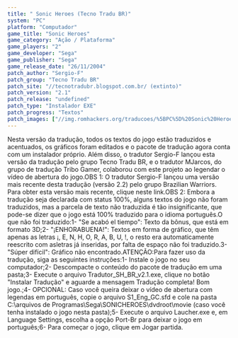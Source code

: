 ```yaml
---
title: " Sonic Heroes (Tecno Tradu BR)"
system: "PC"
platform: "Computador"
game_title: "Sonic Heroes"
game_category: "Ação / Plataforma"
game_players: "2"
game_developer: "Sega"
game_publisher: "Sega"
game_release_date: "26/11/2004"
patch_author: "Sergio-F"
patch_group: "Tecno Tradu BR"
patch_site: "//tecnotradubr.blogspot.com.br/ (extinto)"
patch_version: "2.1"
patch_release: "undefined"
patch_type: "Instalador EXE"
patch_progress: "Textos"
patch_images: ["//img.romhackers.org/traducoes/%5BPC%5D%20Sonic%20Heroes%20-%20Tecno%20Tradu%20BR%20-%201.jpg","//img.romhackers.org/traducoes/%5BPC%5D%20Sonic%20Heroes%20-%20Tecno%20Tradu%20BR%20-%202.jpg","//img.romhackers.org/traducoes/%5BPC%5D%20Sonic%20Heroes%20-%20Tecno%20Tradu%20BR%20-%203.jpg"]
---
```

Nesta versão da tradução, todos os textos do jogo estão traduzidos e acentuados, os gráficos foram editados e o pacote de tradução agora conta com um instalador próprio. Além disso, o tradutor Sergio-F lançou esta versão da tradução pelo grupo Tecno Tradu BR, e o tradutor MJarcos, do grupo de tradução Tribo Gamer, colaborou com este projeto ao legendar o vídeo de abertura do jogo.OBS 1: O tradutor Sergio-F lançou uma versão mais recente desta tradução (versão 2.2) pelo grupo Brazilian Warriors. Para obter esta versão mais recente, clique neste link.OBS 2: Embora a tradução seja declarada com status 100%, alguns textos do jogo não foram traduzidos, mas a parcela de texto não traduzida é tão insignificante, que pode-se dizer que o jogo está 100% traduzido para o idioma português.O que não foi traduzido:1- "Se acabó el tiempo": Texto da bônus, que está em formato 3D;2- "¡ENHORABUENA!": Textos em forma de gráfico, que têm apenas as letras ¡, E, N, H, O, R, A, B, U, !, o resto era automaticamente reescrito com asletras já inseridas, por falta de espaço não foi traduzido.3- "Súper difícil": Gráfico não encontrado.ATENÇÃO:Para fazer uso da tradução, siga as seguintes instruções:1- Instale o jogo no seu computador;2- Descompacte o conteúdo do pacote de tradução em uma pasta;3- Execute o arquivo Tradutor_SH_BR_v2.1.exe, clique no botão "Instalar Tradução" e aguarde a mensagem Tradução completa! Bom jogo.;4- OPCIONAL: Caso você queira deixar o vídeo de abertura com legendas em português, copie o arquivo S1_Eng_GC.sfd e cole na pasta C:\arquivos de Programas\Sega\SONICHEROES\dvdroot\movie (caso você tenha instalado o jogo nesta pasta);5- Execute o arquivo Laucher.exe e, em Language Settings, escolha a opção Port-Br para deixar o jogo em português;6- Para começar o jogo, clique em Jogar partida.
